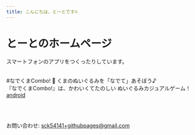 ```yaml
---
title: こんにちは、とーとです☺️
---
```


# とーとのホームページ

スマートフォンのアプリをつくったりしています。<br><br>

#なでくまCombo!
  🧸 くまのぬいぐるみを「なでて」あそぼう♪<br>
  『なでくまCombo!』は、かわいくてたのしい ぬいぐるみカジュアルゲーム！<br>
[android](https://play.google.com/store/apps/details?id=com.toto.NadekumaCombo&hl=ja)

<br>
<br>

お問い合わせ: sck54141+githubpages@gmail.com

